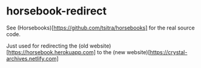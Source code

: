 # horsebook-redirect

See (Horsebooks)[https://github.com/tsitra/horsebooks] for the real source code.

Just used for redirecting the (old website)[https://horsebook.herokuapp.com] to the (new website)[https://crystal-archives.netlify.com]
